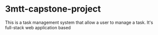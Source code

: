 # 3mtt-capstone-project
This is a task management system that allow a user to manage a task. It's full-stack web application based 
